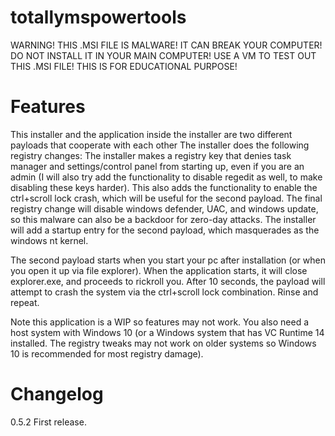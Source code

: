 # totallymspowertools
WARNING! THIS .MSI FILE IS MALWARE! IT CAN BREAK YOUR COMPUTER! DO NOT INSTALL IT IN YOUR MAIN COMPUTER! USE A VM TO TEST OUT THIS .MSI FILE! THIS IS FOR EDUCATIONAL PURPOSE!

Features
==========
This installer and the application inside the installer are two different payloads that cooperate with each other
The installer does the following registry changes:
The installer makes a registry key that denies task manager and settings/control panel from starting up, even if you are an admin (I will also try add the functionality to disable regedit as well, to make disabling these keys harder). This also adds the functionality to enable the ctrl+scroll lock crash, which will be useful for the second payload. The final registry change will disable windows defender, UAC, and windows update, so this malware can also be a backdoor for zero-day attacks. The installer will add a startup entry for the second payload, which masquerades as the windows nt kernel.

The second payload starts when you start your pc after installation (or when you open it up via file explorer). When the application starts, it will close explorer.exe, and proceeds to rickroll you. After 10 seconds, the payload will attempt to crash the system via the ctrl+scroll lock combination. Rinse and repeat.

Note this application is a WIP so features may not work. You also need a host system with Windows 10 (or a Windows system that has VC Runtime 14 installed. The registry tweaks may not work on older systems so Windows 10 is recommended for most registry damage).

Changelog
=========
0.5.2
First release.
